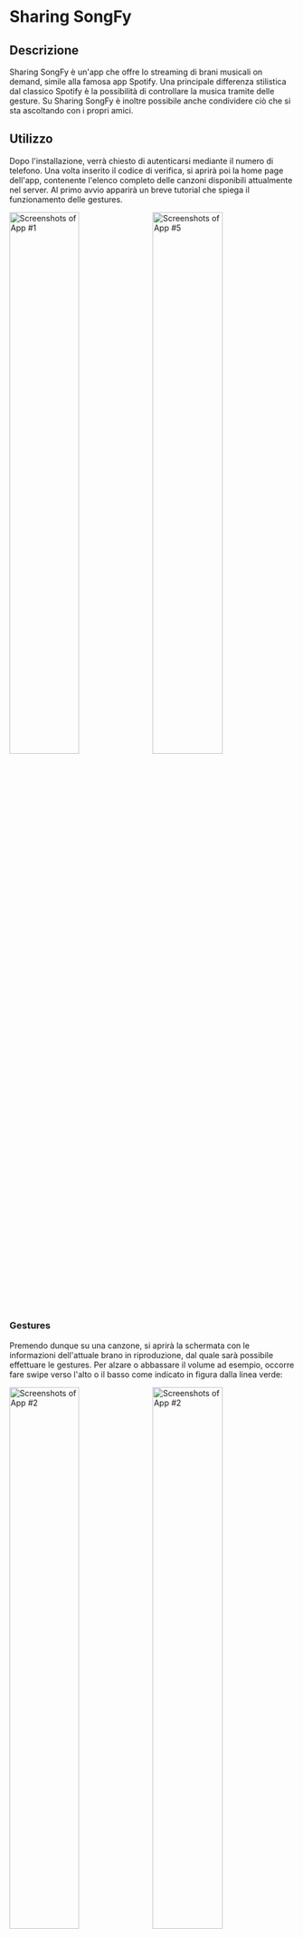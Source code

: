 # Sharing SongFy
## Descrizione

Sharing SongFy è un'app che offre lo streaming di brani musicali on demand, simile alla famosa app Spotify. Una principale differenza stilistica dal classico Spotify è la possibilità di controllare la musica tramite delle gesture. 
Su Sharing SongFy è inoltre possibile anche condividere ciò che si sta ascoltando con i propri amici.


## Utilizzo

Dopo l'installazione, verrà chiesto di autenticarsi mediante il numero di telefono. Una volta inserito il codice di verifica, si aprirà poi la home page dell'app, contenente l'elenco completo delle canzoni disponibili attualmente nel server. Al primo avvio apparirà un breve tutorial che spiega il funzionamento delle gestures.

<img src="img/screen1.jpg" width="49.5%" alt="Screenshots of App #1"> <img src="img/screen5.jpg" width="49.5%" alt="Screenshots of App #5">

### Gestures

Premendo dunque su una canzone, si aprirà la schermata con le informazioni dell'attuale brano in riproduzione, dal quale sarà possibile effettuare le gestures. Per alzare o abbassare il volume ad esempio, occorre fare swipe verso l'alto o il basso come indicato in figura dalla linea verde:

<img src="img/screen12.jpg" width="49.5%" alt="Screenshots of App #2"> <img src="img/screen9.jpg" width="49.5%" alt="Screenshots of App #2">

Per mettere invece in pausa, occorre disegnare due linee verticali verso il basso con 2 dita contemporaneamente, e rifacendolo si rimetterà play:

<img src="img/screen10.jpg" width="49.5%" alt="Screenshots of App #2"> <img src="img/screen11.jpg" width="49.5%" alt="Screenshots of App #2">

Infine, per andare alla canzone precedente o successiva, occorre disegnare delle punte di freccia verso sinistra o verso destra, come in figura:

<img src="img/screen13.jpg" width="49.5%" alt="Screenshots of App #2"> <img src="img/screen14.jpg" width="49.5%" alt="Screenshots of App #2">

### Notifica
C'è la possibilità di controllare la musica anche tramite la barra delle notifiche senza aprire l'app, o persino mentre si ha lo schermo bloccato, con i classici pulsanti:

<img src="img/screen6.jpg" width="49.5%" alt="Screenshots of App #2"> <img src="img/screen7.jpg" width="49.5%" alt="Screenshots of App #2">
Premendo inoltre sulla notifica, sarà possibile riaprire la schermata dove è possibile controllare la musica con le gestures.

### Playlist
Come molte app di streaming musicale, anche Sharing SongFy da la possibilità all'utente di creare playlist. Utilizzando il menù in basso o facendo Swipe verso sinistra, si accederà infatti alla pagina "Le tue playlist", dove è possibile creare, rinominare ed eliminare playlist con la musica desiderata. Dopo aver premuto sul pulante, apparirà un dialog dove va indicato il nome della Playlist:

<img src="img/screen15.jpg" width="49.5%" alt="Screenshots of App #2"> <img src="img/screen16.jpg" width="49.5%" alt="Screenshots of App #2">

Dopodichè verrà visualizzato un elenco da cui sarà possibile scegliere le canzoni da inserire. Una volta creata la playlist, basta cliccarci sopra per aprirla per poter ascoltare la musica inserita o modificarla:

<img src="img/screen17.jpg" width="49.5%" alt="Screenshots of App #2"> <img src="img/screen18.jpg" width="49.5%" alt="Screenshots of App #2">

Cliccando sul + in alto a destra, sarà possibile aggiungere nuove canzoni dal medesimo elenco. Per eliminare una canzone invece, basta tener premuto su questa e premere sul tasto "Elimina". Per rinominare o eliminare una playlist, basta tener premuto sulla playlist in questione dalla schermata con l'elenco delle playlist.

### Ascolto condiviso

Su Sharing SongFy è inoltre possibile condividere la musica che si sta ascoltando con i propri amici, oppure ascoltare cosa questi ultimi stanno riproducendo, in tempo reale. Premendo sul terzo bottone o facendo swipe verso destra dalla schermata delle playlist, è possibile accedere alla schermata dell'ascolto condiviso. Per farlo però, occorre autorizzare l'accesso ai contatti. Dopodichè, sarà possibile visualizzare l'elenco dei contatti che sono in possesso dell'app e che stanno attualmente condividendo qualche canzone:

<img src="img/screen19.jpg" width="49.5%" alt="Screenshots of App #2"> <img src="img/screen4.jpg" width="49.5%" alt="Screenshots of App #2">

Premendo su un contatto, partirà un servizio in background che permette la riproduzione in tempo reale di ciò che l'amico sta ascoltando. In basso inoltre, apparirà una notifica contenente le informazioni sul brano. Per rivedere queste informazioni, basterà tener premuto sul contatto in questione. Per fermare la canzone, occorre invece ripremere sul nome dell'amico di cui si stava ascoltando, oppure, se non si è sull'app, è sufficiente premere sull'icona che appare nella barra delle notifiche. Per condividere invece ciò che si sta ascoltando con gli altri, è sufficiente premere sul pulsante "Condividi Musica" in basso.

## Overview Struttura

<img src="img/struct.png" width="100%" alt="Screenshots of App #2">

Sono inoltre presenti anche una serie di classi custom.

### OnSwipeTouchListener

Questa classe serve per gestire gli swipe per la navigazione tra un fragment e l'altro. Questo tramite l'inner class che estende SimpleGestureListener della classe GestureDetector.

Ho preso spunto dalla seguente classe in Kotlin che ho trovato in rete:

https://www.codegrepper.com/code-examples/whatever/kotlin+swipe+listener

### Iso2Phone
Questa classe serve per mappare gli ISO code di ogni paese con il prefisso telefonico corrispondente. In particolare è servita per autocompletare l'EditText del prefisso del numero di telefono in maniera automatica.
Ho trovato questa repo online:

https://github.com/cognalys/cognalys-android-library/blob/master/src/com/matesnetwork/callverification/Iso2Phone.java

### CreateNotification
Questa classe serve per creare la notifica contenente i controlli del MediaPlayer. Ad ogni pulsante corrisponde un'action che viene mandata in broadcast dalla classe NotificationActionService.

### JsonParserUrl
Siccome le canzoni sono tutte indicizzate da un file JSON su un server, che contiene tutti i dati relativi di ogni canzone (titolo, artista, feat, url copertina, url file mp3), c'era bisogno di una modo per scaricare questo file .json e parsarlo di modo da riempire un oggetto custom Song. Questo è stato possibile grazie alla libreria Gson

https://sites.google.com/site/gson/gson-user-guide

### Oggetti custom
Sono stati necessari diversi oggetti custom per rappresentare gli elementi utili per l'app, come ad esempio l'oggetto Song che contenesse tutti i dati di un brano musicale, l'oggetto Playlist che altro non è che una lista di canzoni associata a un nome, e l'oggetto Friend, che contiene invece i dati di ogni utente registrato all'app. Tra i dati salvati vi è infatti lo user id di FirebaseAuth, il nome associato al contatto, il numero di telefono, la canzone che sta correntemente ascoltando e la posizione (in millisecondi) di essa. Tutte implementano Serializable, questo per poter essere passate tra varie Activity come Extra negli Intent.

### Interfacce
L'interfaccia SongSelected è servita sostanzialmente per poter capire quali fossero le canzoni selezionate dalla RecyclerView, per esempio nell'adapter relativo al dialog per creare una Playlist. L'interfaccia Playable invece è servita per la rappresentazione degli elementi "Riproducibili", ovvero per interpretare le varie azioni da compiere sul brano in base a ciò che viene ricevuto in broadcast.

### Altri riferimenti
Per molti aspetti del progetto, quali ad esempio l'oggetto MediaPlayer per la riproduzione dei brani, ho fatto un largo uso della documentazione ufficiale di Android (https://developer.android.com/guide). Ho inoltre anche consultato le documentazioni ufficiali per l'utilizzo dell'autenticazione tramite numero di telefono e per l'utilizzo del Realtime Database di Firebase (https://firebase.google.com/docs/auth ) e (https://firebase.google.com/docs/database). Per il caricamento delle cover degli album musicali ho inoltre usato la libreria Picasso (https://square.github.io/picasso/).